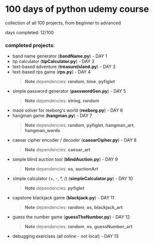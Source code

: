 # 100 days of python udemy course
collection of all 100 projects, from beginner to advanced

days completed: 12/100



### completed projects:
+ band name generator (**bandName.py**) - DAY 1
+ tip calculator (**tipCalculator.py**) - DAY 2
+ text-based adventure (**treasureIsland.py**) - DAY 3
+ text-based rps game (**rps.py**) - DAY 4
    > __Note__ dependencies: **random**, **time**, **pyfiglet**
+ simple password generator (**passwordGen.py**) - DAY 5
    > __Note__ dependencies: **string**, **random**
+ maze solver for reeborg's world (**reeborg.py**) - DAY 6
+ hangman game (**hangman.py**) - DAY 7
    > __Note__ dependencies: **random**, **pyfiglet**, **hangman_art**, **hangman_words**
+ caesar cipher encoder / decoder (**caesarCipher.py**) - DAY 8
    > __Note__ dependencies: **caesar_art**
+ simple blind auction tool (**blindAuction.py**) - DAY 9
    > __Note__ dependencies: **os**, **auctionArt**
+ simple calculator (+, -, *, /) (**simpleCalculator.py**) - DAY 10
    > __Note__ dependencies: **pyfiglet**
+ capstone blackjack game (**blackjack.py**) - DAY 11
    > __Note__ dependencies: **random**, **os**, **blackjack_art**
+ guess the number game (**guessTheNumber.py**) - DAY 12
    > __Note__ dependencies: **random**, **os**, **guessNumber_art**
+ debugging exercises (all online - not local) - DAY 13
